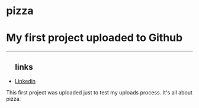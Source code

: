 # pizza
<h1>My first project uploaded to Github</h1>
<hr>
<ul> <h2> links </h2>
<li> <a href="https://www.linkedin.com/in/carl-roberts-401/"> Linkedin </a> </li>
</ul>

<p>
This first project was uploaded just to test my uploads process. It's all about pizza.</p>
